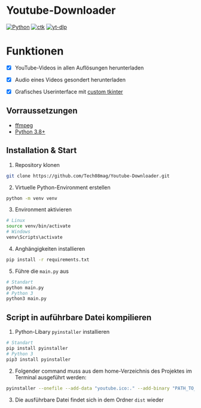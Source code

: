 # Youtube-Downloader

[![Python][Python]][Python-url] [![ctk][ctk]][ctk-url] [![yt-dlp][yt-dlp]][yt-dlp-url]

# Funktionen

- [x] YouTube-Videos in allen Auflösungen herunterladen
- [x] Audio eines Videos gesondert herunterladen
- [x] Grafisches Userinterface mit [custom tkinter](https://customtkinter.tomschimansky.com/)


## Vorraussetzungen

- [ffmpeg](https://ffmpeg.org/download.html)
- [Python 3.8+](https://www.python.org/downloads/)

## Installation & Start

1. Repository klonen

```sh
git clone https://github.com/Tech08mag/Youtube-Downloader.git
```

2. Virtuelle Python-Environment erstellen

```sh
python -m venv venv
```

3. Environment aktivieren

```sh
# Linux
source venv/bin/activate
# Windows
venv\Scripts\activate
```

4. Anghängigkeiten installieren

```sh
pip install -r requirements.txt
```

5. Führe die `main.py` aus

```sh
# Standart
python main.py
# Python 3
python3 main.py
```

## Script in auführbare Datei kompilieren

1. Python-Libary `pyinstaller` installieren

```sh
# Standart
pip install pyinstaller
# Python 3
pip3 install pyinstaller
```

2. Folgender command muss aus dem home-Verzeichnis des Projektes im Terminal ausgeführt werden:

```sh
pyinstaller --onefile --add-data "youtube.ico:." --add-binary "PATH_TO_ffmpeg.exe:." main.py -y -w -n="Youtube_downloader"
```

3. Die ausführbare Datei findet sich in dem Ordner `dist` wieder

[Python]: https://img.shields.io/badge/Language-Python-green
[Python-url]: https://www.python.org/
[ctk]: https://img.shields.io/badge/Framework-custom--tkinter-blue
[ctk-url]: https://customtkinter.tomschimansky.com/
[yt-dlp]: https://img.shields.io/badge/Build--With-yt--dlp-blue
[yt-dlp-url]: https://github.com/yt-dlp/yt-dlp